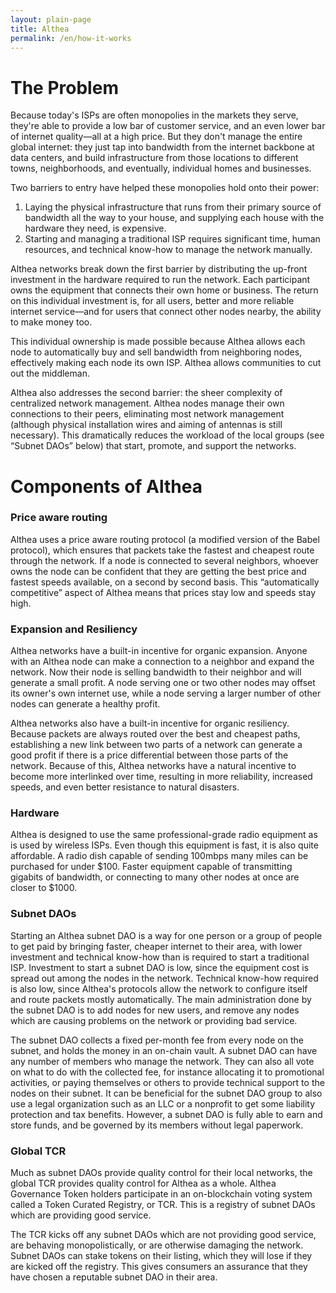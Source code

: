 ```yaml
---
layout: plain-page
title: Althea
permalink: /en/how-it-works
---
```


# The Problem

Because today's ISPs are often monopolies in the markets they serve, they're able to provide a low bar of customer service, and an even lower bar of internet quality—all at a high price. But they don't manage the entire global internet: they just tap into bandwidth from the internet backbone at data centers, and build infrastructure from those locations to different towns, neighborhoods, and eventually, individual homes and businesses.

Two barriers to entry have helped these monopolies hold onto their power:

1. Laying the physical infrastructure that runs from their primary source of bandwidth all the way to your house, and supplying each house with the hardware they need, is expensive.
2. Starting and managing a traditional ISP requires significant time, human resources, and technical know-how to manage the network manually.

Althea networks break down the first barrier by distributing the up-front investment in the hardware required to run the network. Each participant owns the equipment that connects their own home or business. The return on this individual investment is, for all users, better and more reliable internet service—and for users that connect other nodes nearby, the ability to make money too.

This individual ownership is made possible because Althea allows each node to automatically buy and sell bandwidth from neighboring nodes, effectively making each node its own ISP. Althea allows communities to cut out the middleman.

Althea also addresses the second barrier: the sheer complexity of centralized network management. Althea nodes manage their own connections to their peers, eliminating most network management (although physical installation wires and aiming of antennas is still necessary). This dramatically reduces the workload of the local groups (see “Subnet DAOs” below) that start, promote, and support the networks.

# Components of Althea

### Price aware routing

Althea uses a price aware routing protocol (a modified version of the Babel protocol), which ensures that packets take the fastest and cheapest route through the network. If a node is connected to several neighbors, whoever owns the node can be confident that they are getting the best price and fastest speeds available, on a second by second basis. This “automatically competitive” aspect of Althea means that prices stay low and speeds stay high.

### Expansion and Resiliency

Althea networks have a built-in incentive for organic expansion. Anyone with an Althea node can make a connection to a neighbor and expand the network. Now their node is selling bandwidth to their neighbor and will generate a small profit. A node serving one or two other nodes may offset its owner's own internet use, while a node serving a larger number of other nodes can generate a healthy profit.

Althea networks also have a built-in incentive for organic resiliency. Because packets are always routed over the best and cheapest paths, establishing a new link between two parts of a network can generate a good profit if there is a price differential between those parts of the network. Because of this, Althea networks have a natural incentive to become more interlinked over time, resulting in more reliability, increased speeds, and even better resistance to natural disasters.

### Hardware

Althea is designed to use the same professional-grade radio equipment as is used by wireless ISPs. Even though this equipment is fast, it is also quite affordable. A radio dish capable of sending 100mbps many miles can be purchased for under $100. Faster equipment capable of transmitting gigabits of bandwidth, or connecting to many other nodes at once are closer to $1000.

### Subnet DAOs

Starting an Althea subnet DAO is a way for one person or a group of people to get paid by bringing faster, cheaper internet to their area, with lower investment and technical know-how than is required to start a traditional ISP. Investment to start a subnet DAO is low, since the equipment cost is spread out among the nodes in the network. Technical know-how required is also low, since Althea's protocols allow the network to configure itself and route packets mostly automatically. The main administration done by the subnet DAO is to add nodes for new users, and remove any nodes which are causing problems on the network or providing bad service.

The subnet DAO collects a fixed per-month fee from every node on the subnet, and holds the money in an on-chain vault. A subnet DAO can have any number of members who manage the network. They can also all vote on what to do with the collected fee, for instance allocating it to promotional activities, or paying themselves or others to provide technical support to the nodes on their subnet. It can be beneficial for the subnet DAO group to also use a legal organization such as an LLC or a nonprofit to get some liability protection and tax benefits. However, a subnet DAO is fully able to earn and store funds, and be governed by its members without legal paperwork.

### Global TCR

Much as subnet DAOs provide quality control for their local networks, the global TCR provides quality control for Althea as a whole. Althea Governance Token holders participate in an on-blockchain voting system called a Token Curated Registry, or TCR. This is a registry of subnet DAOs which are providing good service.

The TCR kicks off any subnet DAOs which are not providing good service, are behaving monopolistically, or are otherwise damaging the network. Subnet DAOs can stake tokens on their listing, which they will lose if they are kicked off the registry. This gives consumers an assurance that they have chosen a reputable subnet DAO in their area.
